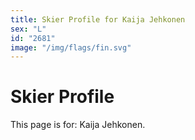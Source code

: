 ```yaml
---
title: Skier Profile for Kaija Jehkonen
sex: "L"
id: "2681"
image: "/img/flags/fin.svg" 
---
```


# Skier Profile

This page is for: Kaija Jehkonen.
    